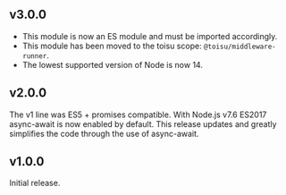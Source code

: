 ## v3.0.0

- This module is now an ES module and must be imported accordingly.
- This module has been moved to the toisu scope: `@toisu/middleware-runner`.
- The lowest supported version of Node is now 14.

## v2.0.0

The v1 line was ES5 + promises compatible. With Node.js v7.6 ES2017 async-await
is now enabled by default. This release updates and greatly simplifies the code
through the use of async-await.

## v1.0.0

Initial release.

